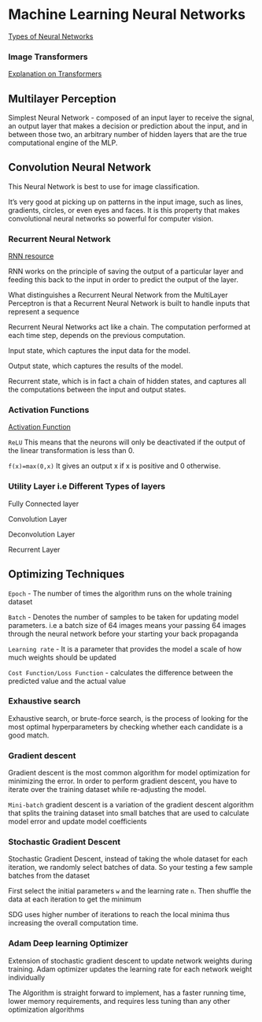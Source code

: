 # Machine Learning Neural Networks 

[Types of Neural Networks](https://www.mygreatlearning.com/blog/types-of-neural-networks/
)

### Image Transformers 
[Explanation on Transformers](https://towardsdatascience.com/using-transformers-for-computer-vision-6f764c5a078b)


## Multilayer Perception 

Simplest Neural Network - composed of an input layer to receive the signal, an output layer that makes a decision or prediction about the input, and in between those two, an arbitrary number of hidden layers that are the true computational engine of the MLP.



## Convolution Neural Network 

This Neural Network is best to use for image classification.

It’s very good at picking up on patterns in the input image, such as lines, gradients, circles, or even eyes and faces. It is this property that makes convolutional neural networks so powerful for computer vision.


### Recurrent Neural Network

[RNN resource](https://towardsdatascience.com/recurrent-neural-networks-explained-with-a-real-life-example-and-python-code-e8403a45f5de)

RNN works on the principle of saving the output of a particular layer and feeding this back to the input in order to predict the output of the layer.

What distinguishes a Recurrent Neural Network from the MultiLayer Perceptron is that a Recurrent Neural Network is built to handle inputs that represent a sequence

Recurrent Neural Networks act like a chain. The computation performed at each time step, depends on the previous computation.

Input state, which captures the input data for the model.

Output state, which captures the results of the model.

Recurrent state, which is in fact a chain of hidden states, and captures all the computations between the input and output states.


### Activation Functions 

[Activation Function](https://www.analyticsvidhya.com/blog/2020/01/fundamentals-deep-learning-activation-functions-when-to-use-them/)

`ReLU` This means that the neurons will only be deactivated if the output of the linear transformation is less than 0.

`f(x)=max(0,x)` It gives an output x if x is positive and 0 otherwise.

### Utility Layer i.e Different Types of layers

Fully Connected layer 

Convolution Layer

Deconvolution Layer 

Recurrent Layer 


## Optimizing Techniques

`Epoch` - The number of times the algorithm runs on the whole training dataset

`Batch` - Denotes the number of samples to be taken for updating model parameters. i.e a batch size of 64 images means your passing 64 images through the neural network before your starting your back propaganda 

`Learning rate` - It is a parameter that provides the model a scale of how much weights should be updated

`Cost Function/Loss Function` - calculates the difference between the predicted value and the actual value


### Exhaustive search

Exhaustive search, or brute-force search, is the process of looking for the most optimal hyperparameters by checking whether each candidate is a good match.

### Gradient descent

Gradient descent is the most common algorithm for model optimization for minimizing the error. In order to perform gradient descent, you have to iterate over the training dataset while re-adjusting the model.

`Mini-batch` gradient descent is a variation of the gradient descent algorithm that splits the training dataset into small batches that are used to calculate model error and update model coefficients

### Stochastic Gradient Descent 

Stochastic Gradient Descent, instead of taking the whole dataset for each iteration, we randomly select batches of data. So your testing a few sample batches from the dataset

First select the initial parameters `w` and the learning rate `n`. Then shuffle the data at each iteration to get the minimum

SDG uses higher number of iterations to reach the local minima thus increasing the overall computation time. 

### Adam Deep learning Optimizer 

Extension of stochastic gradient descent to update network weights during training. Adam optimizer updates the learning rate for each network weight individually

The Algorithm is straight forward to implement, has a faster running time, lower memory requirements, and requires less tuning than any other optimization algorithms 
